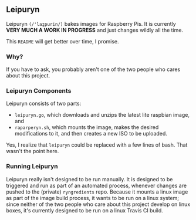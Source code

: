 ## Leipuryn

Leipuryn `(/'laɪ̯purin/)` bakes images for Raspberry Pis. It is currently **VERY MUCH A WORK IN PROGRESS**
and just changes wildly all the time.

This `README` will get better over time, I promise.

### Why?

If you have to ask, you probably aren't one of the two people who cares about this project.

### Leipuryn Components

Leipuryn consists of two parts:

* `leipuryn.go`, which downloads and unzips the latest lite raspbian image, and
* `raparperyn.sh`, which mounts the image, makes the desired modifications to it, and then creates a new ISO to be uploaded.

Yes, I realize that `leipuryn` could be replaced with a few lines of bash. That wasn't the point here.

### Running Leipuryn

Leipuryn really isn't designed to be run manually. It is designed to be triggered and run as part of an automated process, whenever changes are pushed to the (private) `ryngredients` repo. Because it mounts a linux image as part of the image build process, it wants to be run on a linux system; since neither of the two people who care about this project develop on linux boxes, it's currently designed to be run on a linux Travis CI build.
